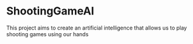# ShootingGameAI
This project aims to create an artificial intelligence that allows us to play shooting games using our hands
